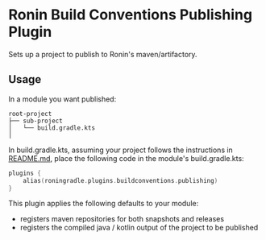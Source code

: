 # Ronin Build Conventions Publishing Plugin

Sets up a project to publish to Ronin's maven/artifactory.  

## Usage

In a module you want published:

```
root-project
├── sub-project
│   └── build.gradle.kts
│   
```

In build.gradle.kts, assuming your project follows the instructions in [README.md](../../README.md), place the following code in the module's build.gradle.kts:

```kotlin
plugins {
    alias(roningradle.plugins.buildconventions.publishing)
}
```

This plugin applies the following defaults to your module:

- registers maven repositories for both snapshots and releases
- registers the compiled java / kotlin output of the project to be published
